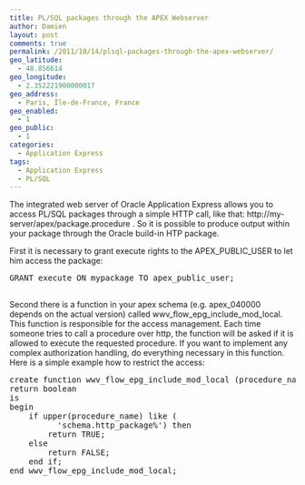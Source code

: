 ```yaml
---
title: PL/SQL packages through the APEX Webserver
author: Damien
layout: post
comments: true
permalink: /2011/10/14/plsql-packages-through-the-apex-webserver/
geo_latitude:
  - 48.856614
geo_longitude:
  - 2.352221900000017
geo_address:
  - Paris, Île-de-France, France
geo_enabled:
  - 1
geo_public:
  - 1
categories:
  - Application Express
tags:
  - Application Express
  - PL/SQL
---
```

The integrated web server of Oracle Application Express allows you to access PL/SQL packages through a simple HTTP call, like that: http://my-server/apex/package.procedure . So it is possible to produce output within your package through the Oracle build-in HTP package.

First it is necessary to grant execute rights to the APEX\_PUBLIC\_USER to let him access the package:

<pre class="brush: sql; ">GRANT execute ON mypackage TO apex_public_user;

</pre>

Second there is a function in your apex schema (e.g. apex\_040000 depends on the actual version) called wwv\_flow\_epg\_include\_mod\_local. This function is responsible for the access management. Each time someone tries to call a procedure over http, the function will be asked if it is allowed to execute the requested procedure. If you want to implement any complex authorization handling, do everything necessary in this function. Here is a simple example how to restrict the access:

<pre class="brush: sql; ">create function wwv_flow_epg_include_mod_local (procedure_name in varchar2)
return boolean
is
begin
    if upper(procedure_name) like (
          &#039;schema.http_package%&#039;) then
        return TRUE;
    else
        return FALSE;
    end if;
end wwv_flow_epg_include_mod_local;

</pre>